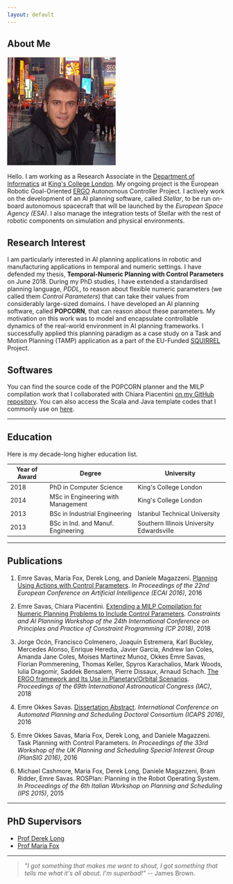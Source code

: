 ```yaml
---
layout: default
---
```


## About Me

<img class="profile-picture" src="emre.jpg">

Hello. I am working as a Research Associate in the [Department of Informatics](https://www.kcl.ac.uk/nms/depts/informatics/index.aspx) at [King's College London](https://www.kcl.ac.uk). My ongoing project is the European Robotic Goal-Oriented [ERGO](http://h2020-ergo.gmv.com/author/ergo/) Autonomous Controller Project. I actively work on the development of an AI planning software, called *Stellar*, to be run on-board autonomous spacecraft that will be launched by the *European Space Agency (ESA)*. I also manage the integration tests of Stellar with the rest of robotic components on simulation and physical environments. 

## Research Interest

I am particularly interested in AI planning applications in robotic and manufacturing applications in temporal and numeric settings. I have defended my thesis, **Temporal-Numeric Planning with Control Parameters** on June 2018. During my PhD studies, I have extended a standardised planning language, *PDDL*, to reason about flexible numeric parameters (we called them *Control Parameters*) that can take their values from considerably large-sized domains. I have developed an AI planning software, called **POPCORN**, that can reason about these parameters. My motivation on this work was to model and encapsulate controllable dynamics of the real-world environment in AI planning frameworks. I successfully applied this planning paradigm as a case study on a Task and Motion Planning (TAMP) application as a part of the EU-Funded [SQUIRREL](http://www.squirrel-project.eu/) Project.

## Softwares
You can find the source code of the POPCORN planner and the MILP compilation work that I collaborated with Chiara Piacentini [on my GitHub repository](https://github.com/Emresav/popcorn). You can also access the Scala and Java template codes that I commonly use on [here](https://github.com/Emresav/).

---
## Education

Here is my decade-long higher education list. 

Year of Award | Degree | University
--------------|--------|--------------
2018 | PhD in Computer Science | King's College London
2014 | MSc in Engineering with Management | King's College London
2013 | BSc in Industrial Engineering | Istanbul Technical University
2013 | BSc in Ind. and Manuf. Engineering | Southern Illinois University Edwardsville

---
## Publications

1. Emre Savas, Maria Fox, Derek Long, and Daniele Magazzeni. [Planning Using Actions with Control Parameters](https://kclpure.kcl.ac.uk/portal/files/56331945/FAIA285_1185.pdf). *In Proceedings of the 22nd European Conference on Artificial Intelligence (ECAI 2016)*, 2016

2. Emre Savas, Chiara Piacentini. [Extending a MILP Compilation for Numeric Planning Problems to Include Control Parameters](https://kclpure.kcl.ac.uk/portal/files/101130585/CP2018_workshop_1_.pdf). *Constraints and AI Planning Workshop of the 24th International Conference on Principles and Practice of Constraint Programming (CP 2018)*, 2018

3. Jorge Ocón, Francisco Colmenero, Joaquín Estremera, Karl Buckley, Mercedes Alonso, Enrique Heredia, Javier Garcia, Andrew Ian Coles, Amanda Jane Coles, Moises Martinez Munoz, Okkes Emre Savas, Florian Pommerening, Thomas Keller, Spyros Karachalios, Mark Woods, Iulia Dragomir, Saddek Bensalem, Pierre Dissaux, Arnaud Schach. [The ERGO framework and Its Use in Planetary/Orbital Scenarios](https://kclpure.kcl.ac.uk/portal/en/publications/the-ergo-framework-and-its-use-in-planetaryorbital-scenarios(ad3d6117-56c4-42bf-90d6-c1f25db897e0).html). *Proceedings of the 69th International Astronautical Congress (IAC)*, 2018

4. Emre Okkes Savas. [Dissertation Abstract](http://icaps16.icaps-conference.org/proceedings/dc/dc16.pdf#page=61). *International Conference on Automated Planning and Scheduling Doctoral Consortium (ICAPS 2016)*, 2016

5. Emre Okkes Savas, Maria Fox, Derek Long, and Daniele Magazzeni. Task Planning with Control Parameters. *In Proceedings of the 33rd Workshop of the UK Planning and Scheduling Special Interest Group (PlanSIG 2016)*, 2016

6. Michael Cashmore, Maria Fox, Derek Long, Daniele Magazzeni, Bram Ridder, Emre Savas. ROSPlan: Planning in the Robot Operating System. *In Proceedings of the 6th Italian Workshop on Planning and Scheduling (IPS 2015)*, 2015

<!--- 3. Amanda Coles, Andrew Coles, Moises Martinez, Emre Savas, Juan Manuel Delfa, Tomas de la Rosa, Yolanda E-Martin, Angel Garcia-Olaya. Efficiently Reasoning with Interval Constraints in Forward Search Planning, *AAAI 2019*, under revision
--->
---

## PhD Supervisors
* [Prof Derek Long](https://www.kcl.ac.uk/nms/depts/informatics/people/atoz/longd.aspx)
* [Prof Maria Fox](https://www.kcl.ac.uk/nms/depts/informatics/people/atoz/foxm.aspx)

---

> *"I got something that makes me want to shout, I got something that tells me what it's all about. I'm superbad!"* -- James Brown.
